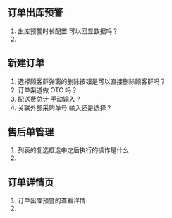 ## 订单出库预警

1. 出库预警时长配置 可以回显数据吗？
2. 

## 新建订单

1. 选择顾客群弹窗的删除按钮是可以直接删除顾客群吗？
2. 订单渠道做 OTC 吗？
3. 配送费总计 手动输入？
4. 关联外部采购单号  输入还是选择？

## 售后单管理

1. 列表的复选框选中之后执行的操作是什么
2. 





## 订单详情页

1. 订单出库预警的查看详情
2. 